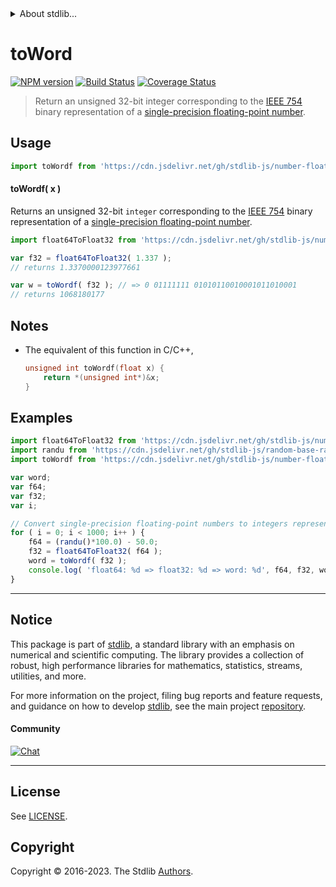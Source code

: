 <!--

@license Apache-2.0

Copyright (c) 2018 The Stdlib Authors.

Licensed under the Apache License, Version 2.0 (the "License");
you may not use this file except in compliance with the License.
You may obtain a copy of the License at

   http://www.apache.org/licenses/LICENSE-2.0

Unless required by applicable law or agreed to in writing, software
distributed under the License is distributed on an "AS IS" BASIS,
WITHOUT WARRANTIES OR CONDITIONS OF ANY KIND, either express or implied.
See the License for the specific language governing permissions and
limitations under the License.

-->


<details>
  <summary>
    About stdlib...
  </summary>
  <p>We believe in a future in which the web is a preferred environment for numerical computation. To help realize this future, we've built stdlib. stdlib is a standard library, with an emphasis on numerical and scientific computation, written in JavaScript (and C) for execution in browsers and in Node.js.</p>
  <p>The library is fully decomposable, being architected in such a way that you can swap out and mix and match APIs and functionality to cater to your exact preferences and use cases.</p>
  <p>When you use stdlib, you can be absolutely certain that you are using the most thorough, rigorous, well-written, studied, documented, tested, measured, and high-quality code out there.</p>
  <p>To join us in bringing numerical computing to the web, get started by checking us out on <a href="https://github.com/stdlib-js/stdlib">GitHub</a>, and please consider <a href="https://opencollective.com/stdlib">financially supporting stdlib</a>. We greatly appreciate your continued support!</p>
</details>

# toWord

[![NPM version][npm-image]][npm-url] [![Build Status][test-image]][test-url] [![Coverage Status][coverage-image]][coverage-url] <!-- [![dependencies][dependencies-image]][dependencies-url] -->

> Return an unsigned 32-bit integer corresponding to the [IEEE 754][ieee754] binary representation of a [single-precision floating-point number][ieee754].



<section class="usage">

## Usage

```javascript
import toWordf from 'https://cdn.jsdelivr.net/gh/stdlib-js/number-float32-base-to-word@v0.1.0-deno/mod.js';
```

#### toWordf( x )

Returns an unsigned 32-bit `integer` corresponding to the [IEEE 754][ieee754] binary representation of a [single-precision floating-point number][ieee754].

```javascript
import float64ToFloat32 from 'https://cdn.jsdelivr.net/gh/stdlib-js/number-float64-base-to-float32@deno/mod.js';

var f32 = float64ToFloat32( 1.337 );
// returns 1.3370000123977661

var w = toWordf( f32 ); // => 0 01111111 01010110010001011010001
// returns 1068180177
```

</section>

<!-- /.usage -->

<section class="notes">

## Notes

-   The equivalent of this function in C/C++,

    ```c
    unsigned int toWordf(float x) {
        return *(unsigned int*)&x;
    }
    ```

</section>

<!-- /.notes -->

<section class="examples">

## Examples

<!-- eslint no-undef: "error" -->

```javascript
import float64ToFloat32 from 'https://cdn.jsdelivr.net/gh/stdlib-js/number-float64-base-to-float32@deno/mod.js';
import randu from 'https://cdn.jsdelivr.net/gh/stdlib-js/random-base-randu@deno/mod.js';
import toWordf from 'https://cdn.jsdelivr.net/gh/stdlib-js/number-float32-base-to-word@v0.1.0-deno/mod.js';

var word;
var f64;
var f32;
var i;

// Convert single-precision floating-point numbers to integers representing the binary literal...
for ( i = 0; i < 1000; i++ ) {
    f64 = (randu()*100.0) - 50.0;
    f32 = float64ToFloat32( f64 );
    word = toWordf( f32 );
    console.log( 'float64: %d => float32: %d => word: %d', f64, f32, word );
}
```

</section>

<!-- /.examples -->

<!-- C interface documentation. -->



<!-- Section for related `stdlib` packages. Do not manually edit this section, as it is automatically populated. -->

<section class="related">

</section>

<!-- /.related -->

<!-- Section for all links. Make sure to keep an empty line after the `section` element and another before the `/section` close. -->


<section class="main-repo" >

* * *

## Notice

This package is part of [stdlib][stdlib], a standard library with an emphasis on numerical and scientific computing. The library provides a collection of robust, high performance libraries for mathematics, statistics, streams, utilities, and more.

For more information on the project, filing bug reports and feature requests, and guidance on how to develop [stdlib][stdlib], see the main project [repository][stdlib].

#### Community

[![Chat][chat-image]][chat-url]

---

## License

See [LICENSE][stdlib-license].


## Copyright

Copyright &copy; 2016-2023. The Stdlib [Authors][stdlib-authors].

</section>

<!-- /.stdlib -->

<!-- Section for all links. Make sure to keep an empty line after the `section` element and another before the `/section` close. -->

<section class="links">

[npm-image]: http://img.shields.io/npm/v/@stdlib/number-float32-base-to-word.svg
[npm-url]: https://npmjs.org/package/@stdlib/number-float32-base-to-word

[test-image]: https://github.com/stdlib-js/number-float32-base-to-word/actions/workflows/test.yml/badge.svg?branch=v0.1.0
[test-url]: https://github.com/stdlib-js/number-float32-base-to-word/actions/workflows/test.yml?query=branch:v0.1.0

[coverage-image]: https://img.shields.io/codecov/c/github/stdlib-js/number-float32-base-to-word/main.svg
[coverage-url]: https://codecov.io/github/stdlib-js/number-float32-base-to-word?branch=main

<!--

[dependencies-image]: https://img.shields.io/david/stdlib-js/number-float32-base-to-word.svg
[dependencies-url]: https://david-dm.org/stdlib-js/number-float32-base-to-word/main

-->

[chat-image]: https://img.shields.io/gitter/room/stdlib-js/stdlib.svg
[chat-url]: https://app.gitter.im/#/room/#stdlib-js_stdlib:gitter.im

[stdlib]: https://github.com/stdlib-js/stdlib

[stdlib-authors]: https://github.com/stdlib-js/stdlib/graphs/contributors

[umd]: https://github.com/umdjs/umd
[es-module]: https://developer.mozilla.org/en-US/docs/Web/JavaScript/Guide/Modules

[deno-url]: https://github.com/stdlib-js/number-float32-base-to-word/tree/deno
[umd-url]: https://github.com/stdlib-js/number-float32-base-to-word/tree/umd
[esm-url]: https://github.com/stdlib-js/number-float32-base-to-word/tree/esm
[branches-url]: https://github.com/stdlib-js/number-float32-base-to-word/blob/main/branches.md

[stdlib-license]: https://raw.githubusercontent.com/stdlib-js/number-float32-base-to-word/main/LICENSE

[ieee754]: https://en.wikipedia.org/wiki/IEEE_754-1985

</section>

<!-- /.links -->
